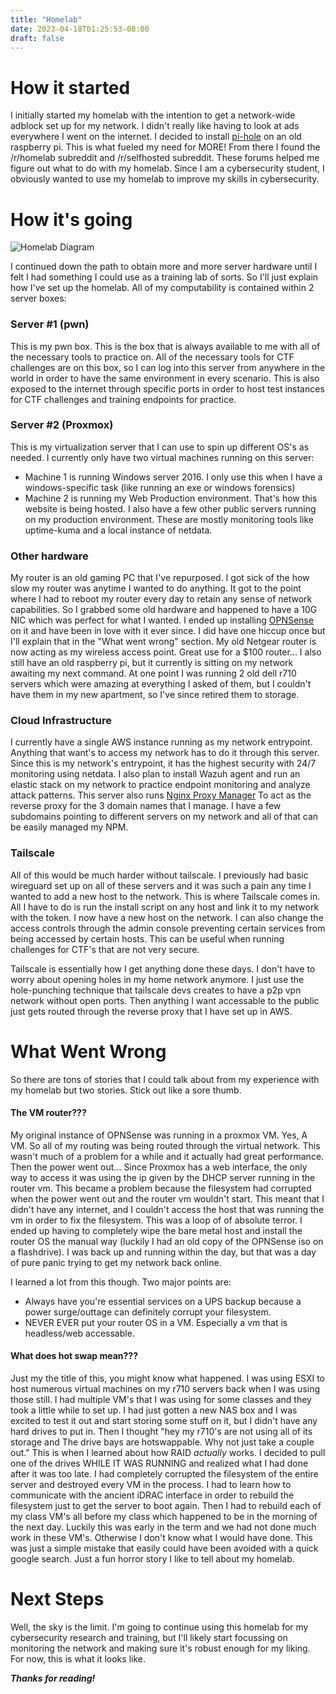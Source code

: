 ```yaml
---
title: "Homelab"
date: 2023-04-18T01:25:53-08:00
draft: false
---
```


# How it started

I initially started my homelab with the intention to get a network-wide
adblock set up for my network. I didn't really like having to look at ads
everywhere I went on the internet. I decided to install [pi-hole](https://pi-hole.net/) on an old
raspberry pi. This is what fueled my need for MORE! From there I found the /r/homelab subreddit and
/r/selfhosted subreddit. These forums helped me figure out what to do with my homelab.
Since I am a cybersecurity student, I obviously wanted to use my homelab to improve my skills in
cybersecurity.

# How it's going

![Homelab Diagram](/images/laozi_homelab.png)

I continued down the path to obtain more and more server hardware until I felt I had something I
could use as a training lab of sorts. So I'll just explain how I've set up the homelab. 
All of my computability is contained within 2 server boxes:

### Server #1 (pwn)
This is my pwn box. This is the box that is always available to me with all of the necessary
tools to practice on. All of the necessary tools for CTF challenges are on this box, so I can
log into this server from anywhere in the world in order to have the same environment in every
scenario. This is also exposed to the internet through specific ports in order to host test
instances for CTF challenges and training endpoints for practice.

### Server #2 (Proxmox)
This is my virtualization server that I can use to spin up different OS's as needed. I currently
only have two virtual machines running on this server:
- Machine 1 is running Windows server 2016. I only use this when I have a windows-specific task
(like running an exe or windows forensics)
- Machine 2 is running my Web Production environment. That's how this website is being hosted. I
also have a few other public servers running on my production environment. These are mostly monitoring
tools like uptime-kuma and a local instance of netdata.

### Other hardware
My router is an old gaming PC that I've repurposed. I got sick of the how slow my router was anytime I 
wanted to do anything. It got to the point where I had to reboot my router every day to retain any sense
of network capabilities. So I grabbed some old hardware and happened to have a 10G NIC which was perfect
for what I wanted. I ended up installing [OPNSense](https://opnsense.org/) on it and have been in love
with it ever since. I did have one hiccup once but I'll explain that in the "What went wrong" section.
My old Netgear router is now acting as my wireless access point. Great use for a $100 router... 
I also still have an old raspberry pi, but it currently is sitting on my network awaiting my next command.
At one point I was running 2 old dell r710 servers which were amazing at everything I asked of them, but
I couldn't have them in my new apartment, so I've since retired them to storage.

### Cloud Infrastructure
I currently have a single AWS instance running as my network entrypoint. Anything that want's to access my
network has to do it through this server. Since this is my network's entrypoint, it has the highest security
with 24/7 monitoring using netdata. I also plan to install Wazuh agent and run an elastic stack on my network
to practice endpoint monitoring and analyze attack patterns. This server also runs [Nginx Proxy Manager](https://nginxproxymanager.com/) To act as the reverse proxy for the 3 domain names that I manage. I have a few subdomains
pointing to different servers on my network and all of that can be easily managed my NPM.

### Tailscale
All of this would be much harder without tailscale. I previously had basic wireguard set up on all of these
servers and it was such a pain any time I wanted to add a new host to the network. This is where Tailscale
comes in. All I have to do is run the install script on any host and link it to my network with the token. 
I now have a new host on the network. I can also change the access controls through the admin console
preventing certain services from being accessed by certain hosts. This can be useful when running challenges
for CTF's that are not very secure.

Tailscale is essentially how I get anything done these days. I don't have to worry about opening holes in
my home network anymore. I just use the hole-punching technique that tailscale devs creates to have a p2p
vpn network without open ports. Then anything I want accessable to the public just gets routed through the
reverse proxy that I have set up in AWS.

# What Went Wrong
So there are tons of stories that I could talk about from my experience with my homelab but two stories.
Stick out like a sore thumb.

#### The VM router???
My original instance of OPNSense was running in a proxmox VM. Yes, A VM. So all of my routing was being routed
through the virtual network. This wasn't much of a problem for a while and it actually had great performance. 
Then the power went out... Since Proxmox has a web interface, the only way to access it was using the ip given
by the DHCP server running in the router vm. This became a problem because the filesystem had corrupted when
the power went out and the router vm wouldn't start. This meant that I didn't have any internet, and I couldn't 
access the host that was running the vm in order to fix the filesystem. This was a loop of of absolute terror. 
I ended up having to completely wipe the bare metal host and install the router OS the manual way (luckily I had 
an old copy of the OPNSense iso on a flashdrive). I was back up and running within the day, but that was a day of 
pure panic trying to get my network back online.

I learned a lot from this though. Two major points are:
- Always have you're essential services on a UPS backup because a power surge/outtage can definitely corrupt your filesystem.
- NEVER EVER put your router OS in a VM. Especially a vm that is headless/web accessable.

#### What does hot swap mean???
Just my the title of this, you might know what happened. I was using ESXI to host numerous virtual machines on my 
r710 servers back when I was using those still. I had multiple VM's that I was using for some classes and they took 
a little while to set up. I had just gotten a new NAS box and I was excited to test it out and start storing some 
stuff on it, but I didn't have any hard drives to put in. Then I thought "hey my r710's are not using all of 
its storage and The drive bays are hotswappable. Why not just take a couple out." This is when I learned about 
how RAID *actually* works. I decided to pull one of the drives WHILE IT WAS RUNNING and realized what I had done 
after it was too late. I had completely corrupted the filesystem of the entire server and destroyed every VM in 
the process. I had to learn how to communicate with the ancient iDRAC interface in order to rebuild the filesystem 
just to get the server to boot again. Then I had to rebuild each of my class VM's all before my class which happened 
to be in the morning of the next day. Luckily this was early in the term and we had not done much work in these VM's. 
Otherwise I don't know what I would have done. This was just a simple mistake that easily could have been avoided 
with a quick google search. Just a fun horror story I like to tell about my homelab. 

# Next Steps
Well, the sky is the limit. I'm going to continue using this homelab for my cybersecurity research and training, 
but I'll likely start focussing on monitoring the network and making sure it's robust enough for my liking. 
For now, this is what it looks like. 

***Thanks for reading!***
